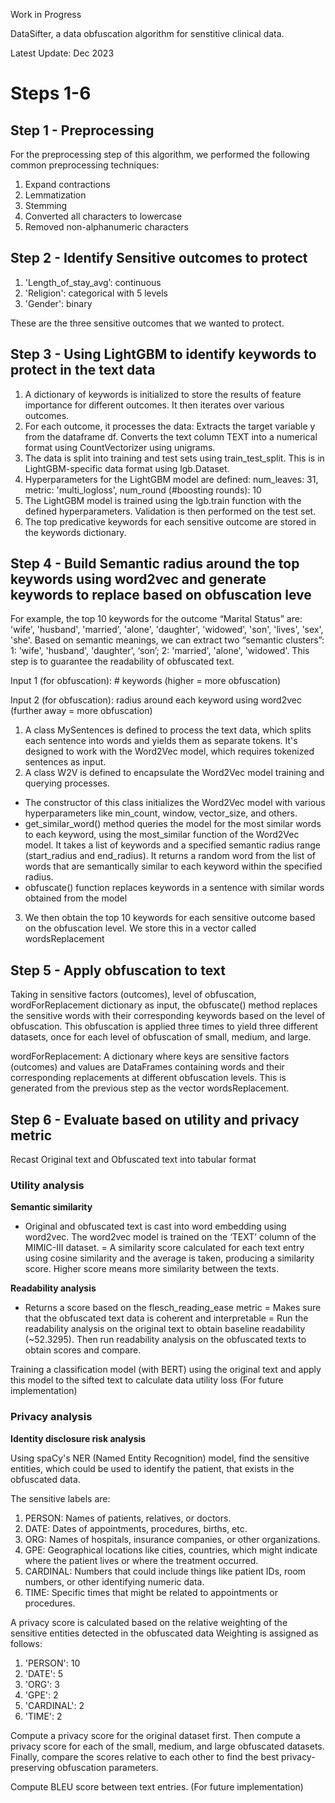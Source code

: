 Work in Progress

DataSifter, a data obfuscation algorithm for senstitive clinical data. 

Latest Update: Dec 2023

# Steps 1-6


## Step 1 - Preprocessing

For the preprocessing step of this algorithm, we performed the following common preprocessing techniques:

1. Expand contractions
2. Lemmatization
3. Stemming
4. Converted all characters to lowercase
5. Removed non-alphanumeric characters




## Step 2 - Identify Sensitive outcomes to protect

1. 'Length_of_stay_avg’: continuous
2. 'Religion': categorical with 5 levels
3. 'Gender': binary

These are the three sensitive outcomes that we wanted to protect.



## Step 3 - Using LightGBM to identify keywords to protect in the text data

1. A dictionary of keywords is initialized to store the results of feature importance for different outcomes. It then iterates over various outcomes.
2. For each outcome, it processes the data: Extracts the target variable y from the dataframe df. Converts the text column TEXT into a numerical format using CountVectorizer using unigrams.
3. The data is split into training and test sets using train_test_split. This is in LightGBM-specific data format using lgb.Dataset.
4. Hyperparameters for the LightGBM model are defined: num_leaves: 31, metric: 'multi_logloss', num_round (#boosting rounds): 10
5. The LightGBM model is trained using the lgb.train function with the defined hyperparameters. Validation is then performed on the test set.
6. The top predicative keywords for each sensitive outcome are stored in the keywords dictionary.



## Step 4 - Build Semantic radius around the top keywords using word2vec and generate keywords to replace based on obfuscation leve

For example, the top 10 keywords for the outcome “Marital Status” are: 'wife', 'husband', 'married', 'alone', 'daughter', 'widowed', 'son', 'lives', 'sex', 'she'. Based on semantic meanings, we can extract two “semantic clusters”: 1: 'wife', 'husband', 'daughter', ‘son’; 2: 'married', 'alone', 'widowed'. This step is to guarantee the readability of obfuscated text.

Input 1 (for obfuscation): # keywords (higher = more obfuscation)

Input 2  (for obfuscation): radius around each keyword using word2vec (further away = more obfuscation) 

1. A class MySentences is defined to process the text data, which splits each sentence into words and yields them as separate tokens. It's designed to work with the Word2Vec model, which requires tokenized sentences as input.
2. A class W2V is defined to encapsulate the Word2Vec model training and querying processes.
- The constructor of this class initializes the Word2Vec model with various hyperparameters like min_count, window, vector_size, and others.
- get_similar_word() method queries the model for the most similar words to each keyword, using the most_similar function of the Word2Vec model. It takes a list of keywords and a specified semantic radius range (start_radius and end_radius). It returns a random word from the list of words that are semantically similar to each keyword within the specified radius.
- obfuscate() function replaces keywords in a sentence with similar words obtained from the model
3. We then obtain the top 10 keywords for each sensitive outcome based on the obfuscation level. We store this in a vector called wordsReplacement


## Step 5 - Apply obfuscation to text
Taking in sensitive factors (outcomes), level of obfuscation, wordForReplacement dictionary as input, the obfuscate() method replaces the sensitive words with their corresponding keywords based on the level of obfuscation. This obfuscation is applied three times to yield three different datasets, once for each level of obfuscation of small, medium, and large.

wordForReplacement: A dictionary where keys are sensitive factors (outcomes) and values are DataFrames containing words and their corresponding replacements at different obfuscation levels. This is generated from the previous step as the vector wordsReplacement.


## Step 6 - Evaluate based on utility and privacy metric
Recast Original text and Obfuscated text into tabular format

### Utility analysis
**Semantic similarity**
- Original and obfuscated text is cast into word embedding using word2vec. The word2vec model is trained on the ‘TEXT’ column of the MIMIC-III dataset. 
= A similarity score calculated for each text entry using cosine similarity and the average is taken, producing a similarity score. Higher score means more similarity between the texts.

**Readability analysis**
- Returns a score based on the flesch_reading_ease metric
= Makes sure that the obfuscated text data is coherent and interpretable
= Run the readability analysis on the original text to obtain baseline readability (~52.3295). Then run readability analysis on the obfuscated texts to obtain scores and compare.

Training a classification model (with BERT) using the original text and apply this model to the sifted text to calculate data utility loss (For future implementation)

### Privacy analysis
**Identity disclosure risk analysis**

Using spaCy's NER (Named Entity Recognition) model, find the sensitive entities, which could be used to identify the patient, that exists in the obfuscated data.

The sensitive labels are: 
1. PERSON: Names of patients, relatives, or doctors.
2. DATE: Dates of appointments, procedures, births, etc.
3. ORG: Names of hospitals, insurance companies, or other organizations.
4. GPE: Geographical locations like cities, countries, which might indicate where the patient lives or where the treatment occurred.
5. CARDINAL: Numbers that could include things like patient IDs, room numbers, or other identifying numeric data.
6. TIME: Specific times that might be related to appointments or procedures.

A privacy score is calculated based on the relative weighting of the sensitive entities detected in the obfuscated data
Weighting is assigned as follows:
1. 'PERSON': 10
2. 'DATE': 5
3. 'ORG': 3
4. 'GPE': 2
5. 'CARDINAL': 2
6. 'TIME': 2

Compute a privacy score for the original dataset first. Then compute a privacy score for each of the small, medium, and large obfuscated datasets. Finally, compare the scores relative to each other to find the best privacy-preserving obfuscation parameters.


Compute BLEU score between text entries. (For future implementation)
